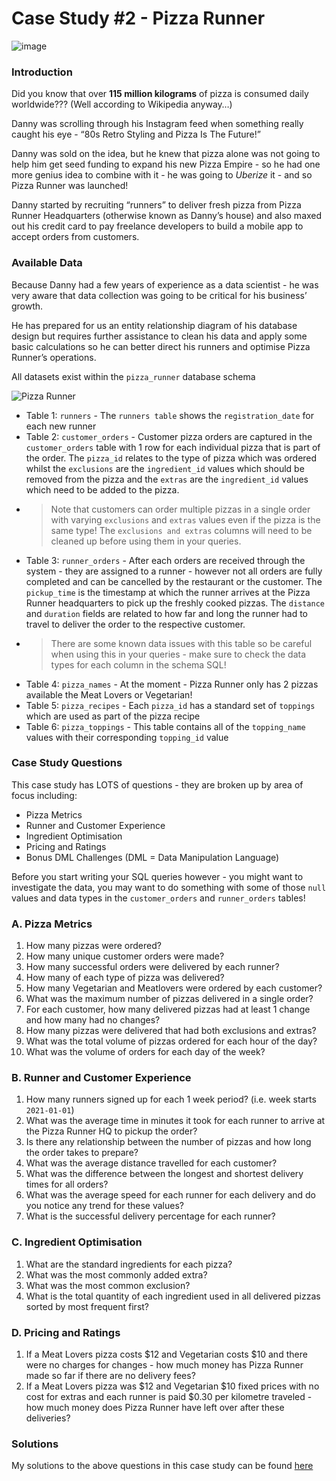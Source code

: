 # **Case Study #2 - Pizza Runner**
![image](https://user-images.githubusercontent.com/64780138/134556201-0a073b36-8220-41b7-a7f7-8d902d3eb89a.png)

### **Introduction**
Did you know that over **115 million kilograms** of pizza is consumed daily worldwide??? (Well according to Wikipedia anyway…)

Danny was scrolling through his Instagram feed when something really caught his eye - “80s Retro Styling and Pizza Is The Future!”

Danny was sold on the idea, but he knew that pizza alone was not going to help him get seed funding to expand his new Pizza Empire - so he had one more genius idea to combine with it - he was going to _Uberize_ it - and so Pizza Runner was launched!

Danny started by recruiting “runners” to deliver fresh pizza from Pizza Runner Headquarters (otherwise known as Danny’s house) and also maxed out his credit card to pay freelance developers to build a mobile app to accept orders from customers.

### **Available Data**
Because Danny had a few years of experience as a data scientist - he was very aware that data collection was going to be critical for his business’ growth.

He has prepared for us an entity relationship diagram of his database design but requires further assistance to clean his data and apply some basic calculations so he can better direct his runners and optimise Pizza Runner’s operations.

All datasets exist within the `pizza_runner` database schema 

![Pizza Runner](https://user-images.githubusercontent.com/64780138/134556662-951a4445-109a-4ca3-9a10-6d49438f6f26.png)

* Table 1: `runners` - The `runners table` shows the `registration_date` for each new runner
* Table 2: `customer_orders` - Customer pizza orders are captured in the `customer_orders` table with 1 row for each individual pizza that is part of the order. The `pizza_id` relates to the type of pizza which was ordered whilst the `exclusions` are the `ingredient_id` values which should be removed from the pizza and the `extras` are the `ingredient_id` values which need to be added to the pizza.
* > Note that customers can order multiple pizzas in a single order with varying `exclusions` and `extras` values even if the pizza is the same type! The `exclusions and extras` columns will need to be cleaned up before using them in your queries.
* Table 3: `runner_orders` - After each orders are received through the system - they are assigned to a runner - however not all orders are fully completed and can be cancelled by the restaurant or the customer. The `pickup_time` is the timestamp at which the runner arrives at the Pizza Runner headquarters to pick up the freshly cooked pizzas. The `distance` and `duration` fields are related to how far and long the runner had to travel to deliver the order to the respective customer.
* > There are some known data issues with this table so be careful when using this in your queries - make sure to check the data types for each column in the schema SQL!
* Table 4: `pizza_names` - At the moment - Pizza Runner only has 2 pizzas available the Meat Lovers or Vegetarian!
* Table 5: `pizza_recipes` - Each `pizza_id` has a standard set of `toppings` which are used as part of the pizza recipe
* Table 6: `pizza_toppings` - This table contains all of the `topping_name` values with their corresponding `topping_id` value

### **Case Study Questions**
This case study has LOTS of questions - they are broken up by area of focus including:

* Pizza Metrics
* Runner and Customer Experience
* Ingredient Optimisation
* Pricing and Ratings
* Bonus DML Challenges (DML = Data Manipulation Language)

Before you start writing your SQL queries however - you might want to investigate the data, you may want to do something with some of those `null` values and data types in the `customer_orders` and `runner_orders` tables!

### **A. Pizza Metrics**
1. How many pizzas were ordered?
2. How many unique customer orders were made?
3. How many successful orders were delivered by each runner?
4. How many of each type of pizza was delivered?
5. How many Vegetarian and Meatlovers were ordered by each customer?
6. What was the maximum number of pizzas delivered in a single order?
7. For each customer, how many delivered pizzas had at least 1 change and how many had no changes?
8. How many pizzas were delivered that had both exclusions and extras?
9. What was the total volume of pizzas ordered for each hour of the day?
10. What was the volume of orders for each day of the week?

### **B. Runner and Customer Experience**
1. How many runners signed up for each 1 week period? (i.e. week starts `2021-01-01`)
2. What was the average time in minutes it took for each runner to arrive at the Pizza Runner HQ to pickup the order?
3. Is there any relationship between the number of pizzas and how long the order takes to prepare?
4. What was the average distance travelled for each customer?
5. What was the difference between the longest and shortest delivery times for all orders?
6. What was the average speed for each runner for each delivery and do you notice any trend for these values?
7. What is the successful delivery percentage for each runner?

### **C. Ingredient Optimisation**
1. What are the standard ingredients for each pizza?
2. What was the most commonly added extra?
3. What was the most common exclusion?
4. What is the total quantity of each ingredient used in all delivered pizzas sorted by most frequent first?

### **D. Pricing and Ratings**
1. If a Meat Lovers pizza costs $12 and Vegetarian costs $10 and there were no charges for changes - how much money has Pizza Runner made so far if there are no delivery fees?
2. If a Meat Lovers pizza was $12 and Vegetarian $10 fixed prices with no cost for extras and each runner is paid $0.30 per kilometre traveled - how much money does Pizza Runner have left over after these deliveries?

### **Solutions**
My solutions to the above questions in this case study can be found [here](https://github.com/dchij/SQL-Projects/tree/main/8%20weeks%20SQL%20challenge/Week%202)
